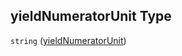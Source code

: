 ## yieldNumeratorUnit Type

`string` ([yieldNumeratorUnit](specification-definitions-harvestorkillevent-properties-yieldnumeratorunit.md))
